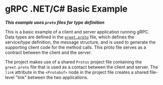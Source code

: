# gRPC .NET/C# Basic Example

***This example uses `proto` files for type definition***

This is a basic example of a client and server application running gRPC. Data types are defined in the [`greet.proto`](./Protos/greet.proto) file, which defines the service/type definition, the message structure, and is used to generate the supporting client code for the method calls. This proto file serves as a contract between the client and the server.

The project makes use of a shared `Protos` project file containing the `greet.proto` file that is used as a contact between the client and server. The `link` attribute in the `<Protobuf>` node in the project file creates a shared file-level "link" between the two applications.